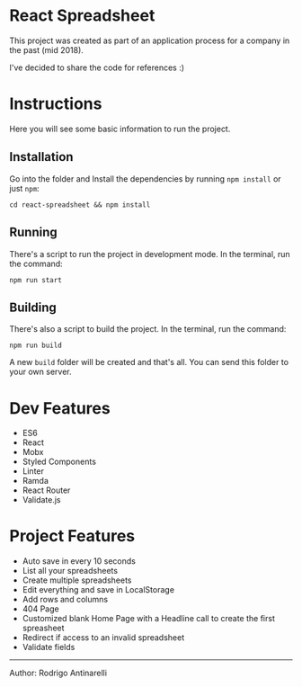 # React Spreadsheet

This project was created as part of an application process for a company in the past (mid 2018).

I've decided to share the code for references :)

# Instructions

Here you will see some basic information to run the project.

## Installation

Go into the folder and Install the dependencies by running `npm install` or just `npm`:

```
cd react-spreadsheet && npm install
```

## Running

There's a script to run the project in development mode. In the terminal, run the command:

```
npm run start
```

## Building

There's also a script to build the project. In the terminal, run the command:

```
npm run build
```

A new `build` folder will be created and that's all. You can send this folder to your own server.

# Dev Features

- ES6
- React
- Mobx
- Styled Components
- Linter
- Ramda
- React Router
- Validate.js

# Project Features

- Auto save in every 10 seconds
- List all your spreadsheets
- Create multiple spreadsheets
- Edit everything and save in LocalStorage
- Add rows and columns
- 404 Page
- Customized blank Home Page with a Headline call to create the first spreasheet
- Redirect if access to an invalid spreadsheet
- Validate fields

---

Author: Rodrigo Antinarelli
